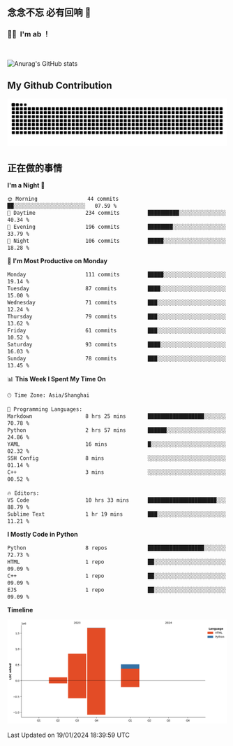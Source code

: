 ## 念念不忘 必有回响  👋
### 👨‍🔧&nbsp;&nbsp;I'm ab ！

<br>

![Anurag's GitHub stats](https://github-readme-stats.vercel.app/api?username=abinzzz&count_private=true&show_icons=true&theme=tokyonight)


## My Github Contribution
![](https://github.com/abinzzz/abinzzz/blob/output/github-contribution-grid-snake.svg)

## 正在做的事情

<!--START_SECTION:waka-->
**I'm a Night 🦉** 

```text
🌞 Morning                44 commits          ██░░░░░░░░░░░░░░░░░░░░░░░   07.59 % 
🌆 Daytime                234 commits         ██████████░░░░░░░░░░░░░░░   40.34 % 
🌃 Evening                196 commits         ████████░░░░░░░░░░░░░░░░░   33.79 % 
🌙 Night                  106 commits         █████░░░░░░░░░░░░░░░░░░░░   18.28 % 
```
📅 **I'm Most Productive on Monday** 

```text
Monday                   111 commits         █████░░░░░░░░░░░░░░░░░░░░   19.14 % 
Tuesday                  87 commits          ████░░░░░░░░░░░░░░░░░░░░░   15.00 % 
Wednesday                71 commits          ███░░░░░░░░░░░░░░░░░░░░░░   12.24 % 
Thursday                 79 commits          ███░░░░░░░░░░░░░░░░░░░░░░   13.62 % 
Friday                   61 commits          ███░░░░░░░░░░░░░░░░░░░░░░   10.52 % 
Saturday                 93 commits          ████░░░░░░░░░░░░░░░░░░░░░   16.03 % 
Sunday                   78 commits          ███░░░░░░░░░░░░░░░░░░░░░░   13.45 % 
```


📊 **This Week I Spent My Time On** 

```text
🕑︎ Time Zone: Asia/Shanghai

💬 Programming Languages: 
Markdown                 8 hrs 25 mins       ██████████████████░░░░░░░   70.78 % 
Python                   2 hrs 57 mins       ██████░░░░░░░░░░░░░░░░░░░   24.86 % 
YAML                     16 mins             █░░░░░░░░░░░░░░░░░░░░░░░░   02.32 % 
SSH Config               8 mins              ░░░░░░░░░░░░░░░░░░░░░░░░░   01.14 % 
C++                      3 mins              ░░░░░░░░░░░░░░░░░░░░░░░░░   00.52 % 

🔥 Editors: 
VS Code                  10 hrs 33 mins      ██████████████████████░░░   88.79 % 
Sublime Text             1 hr 19 mins        ███░░░░░░░░░░░░░░░░░░░░░░   11.21 % 
```

**I Mostly Code in Python** 

```text
Python                   8 repos             ██████████████████░░░░░░░   72.73 % 
HTML                     1 repo              ██░░░░░░░░░░░░░░░░░░░░░░░   09.09 % 
C++                      1 repo              ██░░░░░░░░░░░░░░░░░░░░░░░   09.09 % 
EJS                      1 repo              ██░░░░░░░░░░░░░░░░░░░░░░░   09.09 % 
```



**Timeline**

![Lines of Code chart](https://raw.githubusercontent.com/abinzzz/abinzzz/main/assets/bar_graph.png)


 Last Updated on 19/01/2024 18:39:59 UTC
<!--END_SECTION:waka-->



